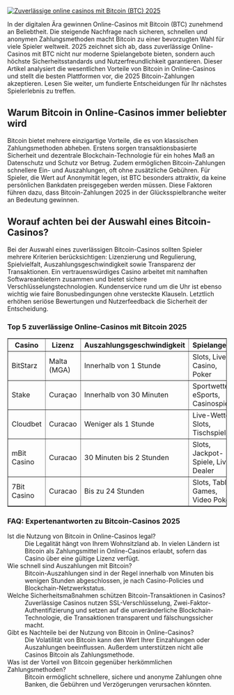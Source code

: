 [![Zuverlässige online casinos mit Bitcoin (BTC) 2025](https://123-caf.pages.dev/gitsignup.png)](https://vrmoo.ru/Bt82HjjY)

<div>   <p>In der digitalen Ära gewinnen Online-Casinos mit Bitcoin (BTC) zunehmend an Beliebtheit. Die steigende Nachfrage nach sicheren, schnellen und anonymen Zahlungsmethoden macht Bitcoin zu einer bevorzugten Wahl für viele Spieler weltweit. 2025 zeichnet sich ab, dass zuverlässige Online-Casinos mit BTC nicht nur moderne Spielangebote bieten, sondern auch höchste Sicherheitsstandards und Nutzerfreundlichkeit garantieren. Dieser Artikel analysiert die wesentlichen Vorteile von Bitcoin in Online-Casinos und stellt die besten Plattformen vor, die 2025 Bitcoin-Zahlungen akzeptieren. Lesen Sie weiter, um fundierte Entscheidungen für Ihr nächstes Spielerlebnis zu treffen.</p>    <h2>Warum Bitcoin in Online-Casinos immer beliebter wird</h2>   <p>Bitcoin bietet mehrere einzigartige Vorteile, die es von klassischen Zahlungsmethoden abheben. Erstens sorgen transaktionsbasierte Sicherheit und dezentrale Blockchain-Technologie für ein hohes Maß an Datenschutz und Schutz vor Betrug. Zudem ermöglichen Bitcoin-Zahlungen schnellere Ein- und Auszahlungen, oft ohne zusätzliche Gebühren. Für Spieler, die Wert auf Anonymität legen, ist BTC besonders attraktiv, da keine persönlichen Bankdaten preisgegeben werden müssen. Diese Faktoren führen dazu, dass Bitcoin-Zahlungen 2025 in der Glücksspielbranche weiter an Bedeutung gewinnen.</p>    <h2>Worauf achten bei der Auswahl eines Bitcoin-Casinos?</h2>   <p>Bei der Auswahl eines zuverlässigen Bitcoin-Casinos sollten Spieler mehrere Kriterien berücksichtigen: Lizenzierung und Regulierung, Spielvielfalt, Auszahlungsgeschwindigkeit sowie Transparenz der Transaktionen. Ein vertrauenswürdiges Casino arbeitet mit namhaften Softwareanbietern zusammen und bietet sichere Verschlüsselungstechnologien. Kundenservice rund um die Uhr ist ebenso wichtig wie faire Bonusbedingungen ohne versteckte Klauseln. Letztlich erhöhen seriöse Bewertungen und Nutzerfeedback die Sicherheit der Entscheidung.</p>    <h3>Top 5 zuverlässige Online-Casinos mit Bitcoin 2025</h3>   <table border="1" cellpadding="5" cellspacing="0" style="border-collapse: collapse; width: 100%;">     <thead>       <tr>         <th>Casino</th>         <th>Lizenz</th>         <th>Auszahlungsgeschwindigkeit</th>         <th>Spielangebot</th>         <th>Besondere Merkmale</th>       </tr>     </thead>     <tbody>       <tr>         <td>BitStarz</td>         <td>Malta (MGA)</td>         <td>Innerhalb von 1 Stunde</td>         <td>Slots, Live Casino, Poker</td>         <td>Multicryptowährungen, hohe Auszahlungslimits</td>       </tr>       <tr>         <td>Stake</td>         <td>Curaçao</td>         <td>Innerhalb von 30 Minuten</td>         <td>Sportwetten, eSports, Casinospiele</td>         <td>Krypto-Community-Features, Fair-Play</td>       </tr>       <tr>         <td>Cloudbet</td>         <td>Curacao</td>         <td>Weniger als 1 Stunde</td>         <td>Live-Wetten, Slots, Tischspiele</td>         <td>Hohe Boni für BTC-Einzahlungen</td>       </tr>       <tr>         <td>mBit Casino</td>         <td>Curacao</td>         <td>30 Minuten bis 2 Stunden</td>         <td>Slots, Jackpot-Spiele, Live Dealer</td>         <td>Schnelle Auszahlungen, VIP-Programm</td>       </tr>       <tr>         <td>7Bit Casino</td>         <td>Curacao</td>         <td>Bis zu 24 Stunden</td>         <td>Slots, Table Games, Video Poker</td>         <td>Große Auswahl an Kryptowährungen</td>       </tr>     </tbody>   </table>    <h3>FAQ: Expertenantworten zu Bitcoin-Casinos 2025</h3>   <dl>     <dt>Ist die Nutzung von Bitcoin in Online-Casinos legal?</dt>     <dd>Die Legalität hängt von Ihrem Wohnsitzland ab. In vielen Ländern ist Bitcoin als Zahlungsmittel in Online-Casinos erlaubt, sofern das Casino über eine gültige Lizenz verfügt.</dd>      <dt>Wie schnell sind Auszahlungen mit Bitcoin?</dt>     <dd>Bitcoin-Auszahlungen sind in der Regel innerhalb von Minuten bis wenigen Stunden abgeschlossen, je nach Casino-Policies und Blockchain-Netzwerkstatus.</dd>      <dt>Welche Sicherheitsmaßnahmen schützen Bitcoin-Transaktionen in Casinos?</dt>     <dd>Zuverlässige Casinos nutzen SSL-Verschlüsselung, Zwei-Faktor-Authentifizierung und setzen auf die unveränderliche Blockchain-Technologie, die Transaktionen transparent und fälschungssicher macht.</dd>      <dt>Gibt es Nachteile bei der Nutzung von Bitcoin in Online-Casinos?</dt>     <dd>Die Volatilität von Bitcoin kann den Wert Ihrer Einzahlungen oder Auszahlungen beeinflussen. Außerdem unterstützen nicht alle Casinos Bitcoin als Zahlungsmethode.</dd>      <dt>Was ist der Vorteil von Bitcoin gegenüber herkömmlichen Zahlungsmethoden?</dt>     <dd>Bitcoin ermöglicht schnellere, sichere und anonyme Zahlungen ohne Banken, die Gebühren und Verzögerungen verursachen könnten.</dd>   </dl> </div>